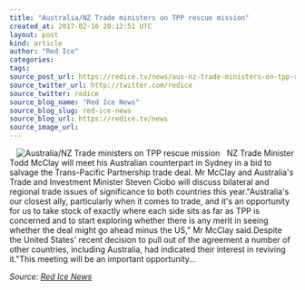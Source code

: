 ```yaml
---
title: "Australia/NZ Trade ministers on TPP rescue mission"
created_at: 2017-02-16 20:12:51 UTC
layout: post
kind: article
author: "Red Ice"
categories: 
tags: 
source_post_url: https://redice.tv/news/aus-nz-trade-ministers-on-tpp-rescue-mission
source_twitter_url: http://twitter.com/redice
source_twitter: redice
source_blog_name: "Red Ice News"
source_blog_slug: red-ice-news
source_blog_url: https://redice.tv/news
source_image_url: 
---
```

<img align="left" hspace="12" alt="Australia/NZ Trade ministers on TPP rescue mission" src="https://rdice.net/a/c/n/17/02162111-Untitled-2-Recovered.9cd7b47f.jpg"> NZ Trade Minister Todd McClay will meet his Australian counterpart in Sydney in a bid to salvage the Trans-Pacific Partnership trade deal. Mr McClay and Australia's Trade and Investment Minister Steven Ciobo will discuss bilateral and regional trade issues of significance to both countries this year."Australia's our closest ally, particularly when it comes to trade, and it's an opportunity for us to take stock of exactly where each side sits as far as TPP is concerned and to start exploring whether there is any merit in seeing whether the deal might go ahead minus the US," Mr McClay said.Despite the United States' recent decision to pull out of the agreement a number of other countries, including Australia, had indicated their interest in reviving it."This meeting will be an important opportunity&#8230;<div class="">
    <i>Source: <a href="https://redice.tv/news">Red Ice News</a></i>
</div>
